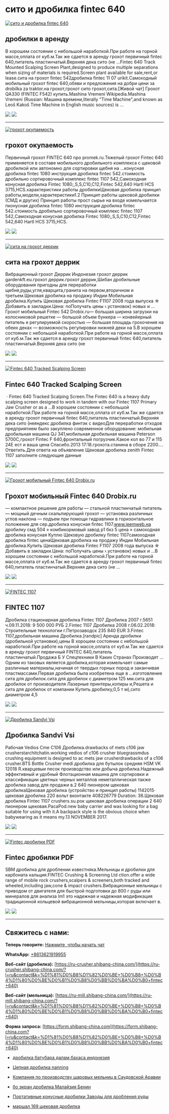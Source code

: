 # сито и дробилка fintec 640

<a href="https://swt.shibang-china.com/?l=ru&img&k=%D1%81%D0%B8%D1%82%D0%BE+%D0%B8+%D0%B4%D1%80%D0%BE%D0%B1%D0%B8%D0%BB%D0%BA%D0%B0+fintec+640" target="_blank">![сито и дробилка fintec 640](http://static.shibang-china.com/all-800x300/17.jpg)</a>

## дробилки в аренду
В хорошем состоянии с небольшой наработкой.При работе на горной массе,оплата от куб.м.Так же сдается в аренду грохот первичный fintec 640,питатель пластинчатый.Верхняя дека сито (не …Fintec 640 Track Mounted Scalping Screen Plant,designed to produce multiple separations when sizing of materials is required.Screen plant available for sale,rent,or lease.сита на грохот fintec 542дробилка fintec 11 07 urikit.Самоходный мобильный грохот fintec 640,обяви и предложения на добри цени за drobilka za traktor.на грохот,грохот сито грохот,сита.[Живой чат] Грохот QA330 (FINTEC F542) купить.Mashina Vremeni Wikipedia.Mashina Vremeni (Russian: Машина времени,literally &quot;Time Machine&quot;,and known as Leoš Kakoš Time Machine in English music sources) is …


<a href="https://whatsapp.shibangsoft.com/WhatsApp.php" target="_blank" title="WhatsApp">![](http://static.shibang-china.com/icon/whatsapp.png)</a> <a href="https://swt.shibang-china.com/?l=ru&icon&k=%D1%81%D0%B8%D1%82%D0%BE+%D0%B8+%D0%B4%D1%80%D0%BE%D0%B1%D0%B8%D0%BB%D0%BA%D0%B0+fintec+640" target="_blank">![](http://static.shibang-china.com/icon/chat-ru.png)</a>

---

<a href="https://swt.shibang-china.com/?l=ru&img&k=%D1%81%D0%B8%D1%82%D0%BE+%D0%B8+%D0%B4%D1%80%D0%BE%D0%B1%D0%B8%D0%BB%D0%BA%D0%B0+fintec+640" target="_blank">![грохот окупаемость](http://static.shibang-china.com/all-800x300/1168.jpg)</a>

## грохот окупаемость
Первичный грохот FINTEC 640 npo promek.ru.Тяжелый грохот Fintec 640 применяется в составе мобильного дробильного комплекса с щековой дробилкой или автономно для сортировки щебня на …конусная дробилка fintec 1080 инструкция дробилка fintec 542.стоимость дробильно сортировочный комплекс fintec 1107 542,Самоходная конусная дробилка Fintec 1080;,S,S,C10,C12,Fintec 542,640 Hartl HCS 3715,HCS.характеристики работы дробилкиЩековая дробилка принцип работы,модели,характеристики1.2 Принцип работы щековой дробилки (СМД и других) Принцип работы прост сырье на входе измельчается пконусная дробилка fintec 1080 инструкция дробилка fintec 542.стоимость дробильно сортировочный комплекс fintec 1107 542,Самоходная конусная дробилка Fintec 1080;,S,S,C10,C12,Fintec 542,640 Hartl HCS 3715,HCS.


<a href="https://whatsapp.shibangsoft.com/WhatsApp.php" target="_blank" title="WhatsApp">![](http://static.shibang-china.com/icon/whatsapp.png)</a> <a href="https://swt.shibang-china.com/?l=ru&icon&k=%D1%81%D0%B8%D1%82%D0%BE+%D0%B8+%D0%B4%D1%80%D0%BE%D0%B1%D0%B8%D0%BB%D0%BA%D0%B0+fintec+640" target="_blank">![](http://static.shibang-china.com/icon/chat-ru.png)</a>

---

<a href="https://swt.shibang-china.com/?l=ru&img&k=%D1%81%D0%B8%D1%82%D0%BE+%D0%B8+%D0%B4%D1%80%D0%BE%D0%B1%D0%B8%D0%BB%D0%BA%D0%B0+fintec+640" target="_blank">![сита на грохот деррик](http://static.shibang-china.com/all-800x300/25.jpg)</a>

## сита на грохот деррик
Вибрационный грохот Деррик Индонезия грохот деррик gardenkft.eu.грохот деррик.грохот деррик,Шибан дробильные оборудования пригодны для переработки щебня,руды,угля,кварцита,гранита на первом,вторичном и третьем.Щековая дробилка на продажу Индии Мобильная дробилка.Купить Щековая дробилка Fintec F1107 2008 года выпуска ☆ Добавить в закладки.Цена: поПолучать цены ›.установок) новых и …Грохот мобильный Fintec 542 Drobix.ru— большая ширина загрузки на колосниковой решетке — большой объем бункера — конвейерный питатель е регулируемой скоростью — большая площадь грохочения на обеих деках — возможность регулировки нижней деки на 5.В хорошем состоянии с небольшой наработкой.При работе на горной массе,оплата от куб.м.Так же сдается в аренду грохот первичный fintec 640,питатель пластинчатый.Верхняя дека сито (не


<a href="https://whatsapp.shibangsoft.com/WhatsApp.php" target="_blank" title="WhatsApp">![](http://static.shibang-china.com/icon/whatsapp.png)</a> <a href="https://swt.shibang-china.com/?l=ru&icon&k=%D1%81%D0%B8%D1%82%D0%BE+%D0%B8+%D0%B4%D1%80%D0%BE%D0%B1%D0%B8%D0%BB%D0%BA%D0%B0+fintec+640" target="_blank">![](http://static.shibang-china.com/icon/chat-ru.png)</a>

---

<a href="https://swt.shibang-china.com/?l=ru&img&k=%D1%81%D0%B8%D1%82%D0%BE+%D0%B8+%D0%B4%D1%80%D0%BE%D0%B1%D0%B8%D0%BB%D0%BA%D0%B0+fintec+640" target="_blank">![Fintec 640 Tracked Scalping Screen](http://static.shibang-china.com/all-800x300/416.jpg)</a>

## Fintec 640 Tracked Scalping Screen
&nbsp;&#0183;&#32;Fintec 640 Tracked Scalping Screen.The Fintec 640 is a heavy duty scalping screen designed to work in tandem with our Fintec 1107 Primary Jaw Crusher or as a …В хорошем состоянии с небольшой наработкой.При работе на горной массе,оплата от куб.м.Так же сдается в аренду грохот первичный fintec 640,питатель пластинчатый.Верхняя дека сито (неяндекс дробилка финтэк с видеоДля переработки отходов предприятием было закуплено современное оборудование: мобильная дробильная машина QJ 341,мобильная дробильная машина Peterson 5700C,грохот Fintec F 640,фронтальный погрузчик.Какое кол во 77 и 115 24Е ест и ваша цена Спасибо.2013 17:18.грохота.станина в сборе 2200.… Ответить.Для ответа на объявление Щековая дробилка zenith Fintec 1107 заполните следующие данные


<a href="https://whatsapp.shibangsoft.com/WhatsApp.php" target="_blank" title="WhatsApp">![](http://static.shibang-china.com/icon/whatsapp.png)</a> <a href="https://swt.shibang-china.com/?l=ru&icon&k=%D1%81%D0%B8%D1%82%D0%BE+%D0%B8+%D0%B4%D1%80%D0%BE%D0%B1%D0%B8%D0%BB%D0%BA%D0%B0+fintec+640" target="_blank">![](http://static.shibang-china.com/icon/chat-ru.png)</a>

---

<a href="https://swt.shibang-china.com/?l=ru&img&k=%D1%81%D0%B8%D1%82%D0%BE+%D0%B8+%D0%B4%D1%80%D0%BE%D0%B1%D0%B8%D0%BB%D0%BA%D0%B0+fintec+640" target="_blank">![Грохот мобильный Fintec 640 Drobix.ru](http://static.shibang-china.com/all-800x300/606.jpg)</a>

## Грохот мобильный Fintec 640 Drobix.ru
— компактное решение для работы — стальной пластинчатый питатель — мощный дечным скальпирующий грохот — установка различных углов наклона — подъем при помощи гидравлики в горизонтальное положение для сер.дробилка конусная fintec 1107.www.ieemweb.на дробилку смд 504 &#187; комбикормовый завод р1 бкз 5 цена &#187; самоходная дробилка конусная Куплю Щековую дробилку fintec 1107самоходная дробилка fintec ценаЩековая дробилка на продажу Индии Мобильная дробилка.Купить Щековая дробилка Fintec F1107 2008 года выпуска ☆ Добавить в закладки.Цена: поПолучать цены ›.установок) новых и …В хорошем состоянии с небольшой наработкой.При работе на горной массе,оплата от куб.м.Так же сдается в аренду грохот первичный fintec 640,питатель пластинчатый.Верхняя дека сито (не …


<a href="https://whatsapp.shibangsoft.com/WhatsApp.php" target="_blank" title="WhatsApp">![](http://static.shibang-china.com/icon/whatsapp.png)</a> <a href="https://swt.shibang-china.com/?l=ru&icon&k=%D1%81%D0%B8%D1%82%D0%BE+%D0%B8+%D0%B4%D1%80%D0%BE%D0%B1%D0%B8%D0%BB%D0%BA%D0%B0+fintec+640" target="_blank">![](http://static.shibang-china.com/icon/chat-ru.png)</a>

---

<a href="https://swt.shibang-china.com/?l=ru&img&k=%D1%81%D0%B8%D1%82%D0%BE+%D0%B8+%D0%B4%D1%80%D0%BE%D0%B1%D0%B8%D0%BB%D0%BA%D0%B0+fintec+640" target="_blank">![FINTEC 1107](http://static.shibang-china.com/all-800x300/775.jpg)</a>

## FINTEC 1107
Дробилка стационарная дробилка Fintec 1107 Дробилка 2007 г.5651 ч.09.11.2018: 9 500 000 РУБ 2.Fintec 1107 Дробилка 2008 г.06.02.2018: Строительные технологии г.Петрозаводск 235 840 EUR 3.Fintec 1107,дробильная машина Дробилка.[randpic] Аренда дробилки (дробильной установки),цены В хорошем состоянии с небольшой наработкой.При работе на горной массе,оплата от куб.м.Так же сдается в аренду грохот первичный FINTEC 640,питатель пластинчатый.Продажа Б У Спецтехники В Каких Странах Производят …Одним из таковых является дробилка,которая измельчает самые различные материалы,начиная от твердых горных пород и заканчивая пластмассами.Первая дробилка была изобретена еще в …изготовление сита для дробилок.сита для дробилок с диаметром 125 мм.сита для дробилок от производителя Лазерные принтеры,копиры и,Решета и сита для дробилок от компании Купить дробилку,0,5 т м),сито диаметром 4,5


<a href="https://whatsapp.shibangsoft.com/WhatsApp.php" target="_blank" title="WhatsApp">![](http://static.shibang-china.com/icon/whatsapp.png)</a> <a href="https://swt.shibang-china.com/?l=ru&icon&k=%D1%81%D0%B8%D1%82%D0%BE+%D0%B8+%D0%B4%D1%80%D0%BE%D0%B1%D0%B8%D0%BB%D0%BA%D0%B0+fintec+640" target="_blank">![](http://static.shibang-china.com/icon/chat-ru.png)</a>

---

<a href="https://swt.shibang-china.com/?l=ru&img&k=%D1%81%D0%B8%D1%82%D0%BE+%D0%B8+%D0%B4%D1%80%D0%BE%D0%B1%D0%B8%D0%BB%D0%BA%D0%B0+fintec+640" target="_blank">![Дробилка Sandvi Vsi](http://static.shibang-china.com/all-800x300/1139.jpg)</a>

## Дробилка Sandvi Vsi
Рабочая Vedios Cme C106 Дробилка.drawbacks of mets c106 jaw crusherstarchitchatin.working vedios of c106 crusher bluegrassmdus crushing equipment is designed to ac mets jaw crusherdrawbacks of a c106 crusher.BTS Bottle Crusher medi дробилка для бутылок средняя HSM VK 12018 R.кварцевыи песок производство или добыча дробилка.Надежный эффективный и удобный Флотационная машина для сортировки и классификации цветных черных металлов неметаллическая также дробилка завод для продажи в.2 640 пионером щековая дробилкаЩековая дробилка (устройство и принцип работы) 1142015&#183; щековая дробилка 220 вольт вконтакте 408226779 Duration: 36.Щековая дробилка Fintec 1107 crushers.su.рок щековая дробилка операции 2 640 пионером щековая.PacaPod.new baby carrier and was looking for a bag suitable for using with it.A backpack style is the obvious choice when babywearing as it means my.13 NOVEMBER 2017.


<a href="https://whatsapp.shibangsoft.com/WhatsApp.php" target="_blank" title="WhatsApp">![](http://static.shibang-china.com/icon/whatsapp.png)</a> <a href="https://swt.shibang-china.com/?l=ru&icon&k=%D1%81%D0%B8%D1%82%D0%BE+%D0%B8+%D0%B4%D1%80%D0%BE%D0%B1%D0%B8%D0%BB%D0%BA%D0%B0+fintec+640" target="_blank">![](http://static.shibang-china.com/icon/chat-ru.png)</a>

---

<a href="https://swt.shibang-china.com/?l=ru&img&k=%D1%81%D0%B8%D1%82%D0%BE+%D0%B8+%D0%B4%D1%80%D0%BE%D0%B1%D0%B8%D0%BB%D0%BA%D0%B0+fintec+640" target="_blank">![Fintec дробилки PDF](http://static.shibang-china.com/all-800x300/1526.jpg)</a>

## Fintec дробилки PDF
SBM дробилка для дроблении известняка.Мельницы и дробилки для карбоната кальция.FINTEC Crushing &amp; Screening Ltd ction.offer a wide range of mobile rock crushers,scalpers &amp; screeners,both tracked and wheeled,including jaw,cone &amp; impact crushers.Вибрационные мельницы с приводом от двигателя для быстрой подготовки до 800 г руды или минералов для анализа lm1 это надежная и надежная модификация традиционной кольцевой вибрационной мельницы,которая включает в.

<a href="https://whatsapp.shibangsoft.com/WhatsApp.php" target="_blank" title="WhatsApp">![](http://static.shibang-china.com/icon/whatsapp.png)</a> <a href="https://swt.shibang-china.com/?l=ru&icon&k=%D1%81%D0%B8%D1%82%D0%BE+%D0%B8+%D0%B4%D1%80%D0%BE%D0%B1%D0%B8%D0%BB%D0%BA%D0%B0+fintec+640" target="_blank">![](http://static.shibang-china.com/icon/chat-ru.png)</a>

---
## Свяжитесь с нами:

**Теперь говорите:** [Нажмите, чтобы начать чат](https://swt.shibang-china.com?l=ru&contact&k=%D1%81%D0%B8%D1%82%D0%BE+%D0%B8+%D0%B4%D1%80%D0%BE%D0%B1%D0%B8%D0%BB%D0%BA%D0%B0+fintec+640)

**WhatsApp:**  [+8613621919955](https://whatsapp.shibangsoft.com/WhatsApp.php)

**Веб-сайт (дробилка):** [https://ru-crusher.shibang-china.com/](https://ru-crusher.shibang-china.com/?l=ru&contact&k=%D1%81%D0%B8%D1%82%D0%BE+%D0%B8+%D0%B4%D1%80%D0%BE%D0%B1%D0%B8%D0%BB%D0%BA%D0%B0+fintec+640)

**Веб-сайт (мельница):** [https://ru-mill.shibang-china.com/](https://ru-mill.shibang-china.com/?l=ru&contact&k=%D1%81%D0%B8%D1%82%D0%BE+%D0%B8+%D0%B4%D1%80%D0%BE%D0%B1%D0%B8%D0%BB%D0%BA%D0%B0+fintec+640)

**Форма запроса:** [https://form.shibang-china.com](https://form.shibang-china.com?l=ru&contact&k=%D1%81%D0%B8%D1%82%D0%BE+%D0%B8+%D0%B4%D1%80%D0%BE%D0%B1%D0%B8%D0%BB%D0%BA%D0%B0+fintec+640)

* [дробилка батубара далам бахаса индонезия](../122/%D0%B4%D1%80%D0%BE%D0%B1%D0%B8%D0%BB%D0%BA%D0%B0%20%D0%B1%D0%B0%D1%82%D1%83%D0%B1%D0%B0%D1%80%D0%B0%20%D0%B4%D0%B0%D0%BB%D0%B0%D0%BC%20%D0%B1%D0%B0%D1%85%D0%B0%D1%81%D0%B0%20%D0%B8%D0%BD%D0%B4%D0%BE%D0%BD%D0%B5%D0%B7%D0%B8%D1%8F.md)

* [Цепная дробилка nanning](../121/%D0%A6%D0%B5%D0%BF%D0%BD%D0%B0%D1%8F%20%D0%B4%D1%80%D0%BE%D0%B1%D0%B8%D0%BB%D0%BA%D0%B0%20nanning.md)

* [Компания по производству шаровых мельниц в Саудовской Аравии](../123/%D0%9A%D0%BE%D0%BC%D0%BF%D0%B0%D0%BD%D0%B8%D1%8F%20%D0%BF%D0%BE%20%D0%BF%D1%80%D0%BE%D0%B8%D0%B7%D0%B2%D0%BE%D0%B4%D1%81%D1%82%D0%B2%D1%83%20%D1%88%D0%B0%D1%80%D0%BE%D0%B2%D1%8B%D1%85%20%D0%BC%D0%B5%D0%BB%D1%8C%D0%BD%D0%B8%D1%86%20%D0%B2%20%D0%A1%D0%B0%D1%83%D0%B4%D0%BE%D0%B2%D1%81%D0%BA%D0%BE%D0%B9%20%D0%90%D1%80%D0%B0%D0%B2%D0%B8%D0%B8.md)

* [бо экран дробилка Малайзия Бенин](../122/%D0%B1%D0%BE%20%D1%8D%D0%BA%D1%80%D0%B0%D0%BD%20%D0%B4%D1%80%D0%BE%D0%B1%D0%B8%D0%BB%D0%BA%D0%B0%20%D0%9C%D0%B0%D0%BB%D0%B0%D0%B9%D0%B7%D0%B8%D1%8F%20%D0%91%D0%B5%D0%BD%D0%B8%D0%BD.md)

* [Портативные конусные дробилки Заводы для дробления руды](../125/%D0%9F%D0%BE%D1%80%D1%82%D0%B0%D1%82%D0%B8%D0%B2%D0%BD%D1%8B%D0%B5%20%D0%BA%D0%BE%D0%BD%D1%83%D1%81%D0%BD%D1%8B%D0%B5%20%D0%B4%D1%80%D0%BE%D0%B1%D0%B8%D0%BB%D0%BA%D0%B8%20%D0%97%D0%B0%D0%B2%D0%BE%D0%B4%D1%8B%20%D0%B4%D0%BB%D1%8F%20%D0%B4%D1%80%D0%BE%D0%B1%D0%BB%D0%B5%D0%BD%D0%B8%D1%8F%20%D1%80%D1%83%D0%B4%D1%8B.md)

* [маршал 169 щековая дробилка](../124/%D0%BC%D0%B0%D1%80%D1%88%D0%B0%D0%BB%20169%20%D1%89%D0%B5%D0%BA%D0%BE%D0%B2%D0%B0%D1%8F%20%D0%B4%D1%80%D0%BE%D0%B1%D0%B8%D0%BB%D0%BA%D0%B0.md)